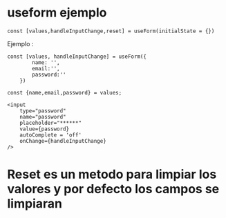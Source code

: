 # useform ejemplo
```
const [values,handleInputChange,reset] = useForm(initialState = {})
```

Ejemplo : 
```
const [values, handleInputChange] = useForm({
        name: '',
        email:'',
        password:''
    })

const {name,email,password} = values;

<input 
    type="password"
    name="password"
    placeholder="******"
    value={password}
    autoComplete = 'off'
    onChange={handleInputChange}
/>

```
# Reset es un metodo para limpiar los valores y por defecto los campos se limpiaran